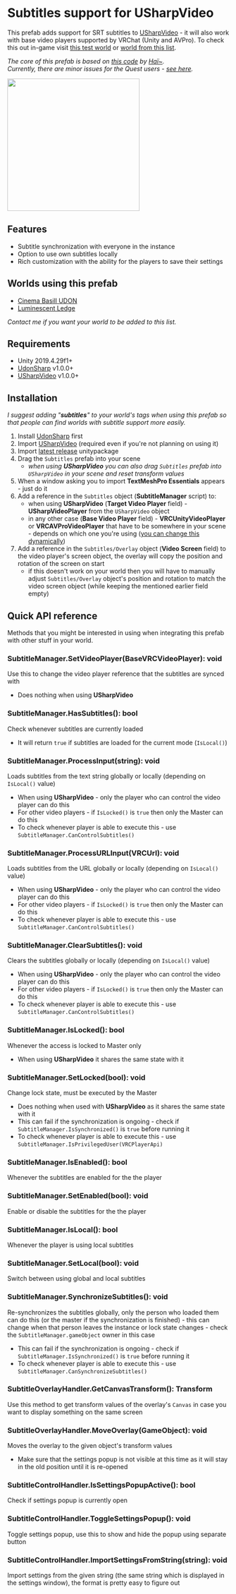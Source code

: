 # Subtitles support for USharpVideo
This prefab adds support for SRT subtitles to [USharpVideo](https://github.com/MerlinVR/USharpVideo) - it will also work with base video players supported by VRChat (Unity and AVPro).
To check this out in-game visit [this test world](https://vrchat.com/home/world/wrld_dc50af39-1f65-4c47-a0d5-d1729d5c683f) or [world from this list](#worlds-using-this-prefab).  

_The core of this prefab is based on [this code](https://gist.github.com/hai-vr/b340f9a46952640f81efe7f02da6bdf6) by [Haï~](https://twitter.com/vr_hai)._  
_Currently, there are minor issues for the Quest users - [see here](https://github.com/jacklul/USharpVideo-Subtitles/issues/1)._  

<a href="https://i.imgur.com/IZUFwbV.png"><img src="https://i.imgur.com/IZUFwbV.png" height="300"></a>

## Features
- Subtitle synchronization with everyone in the instance
- Option to use own subtitles locally
- Rich customization with the ability for the players to save their settings

## Worlds using this prefab
- [Cinema Basill UDON](https://vrchat.com/home/world/wrld_44557e26-abca-4f72-85c3-4f23b40020b2)
- [Luminescent Ledge](https://vrchat.com/home/world/wrld_fb4edc80-6c48-43f2-9bd1-2fa9f1345621)

_Contact me if you want your world to be added to this list._

## Requirements
- Unity 2019.4.29f1+
- [UdonSharp](https://github.com/vrchat-community/UdonSharp) v1.0.0+
- [USharpVideo](https://github.com/MerlinVR/USharpVideo) v1.0.0+

## Installation
_I suggest adding "**subtitles**" to your world's tags when using this prefab so that people can find worlds with subtitle support more easily._

1. Install [UdonSharp](https://github.com/vrchat-community/UdonSharp) first
2. Import [USharpVideo](https://github.com/MerlinVR/USharpVideo/releases/latest)  (required even if you're not planning on using it)
3. Import [latest release](https://github.com/jacklul/USharpVideo-Subtitles/releases/latest) unitypackage
4. Drag the `Subtitles` prefab into your scene
    - _when using **USharpVideo** you can also drag `Subtitles` prefab into `USharpVideo` in your scene and reset transform values_
5. When a window asking you to import **TextMeshPro Essentials** appears - just do it
6. Add a reference in the `Subtitles` object (**SubtitleManager** script) to:
    - when using **USharpVideo** (**Target Video Player** field) - **USharpVideoPlayer** from the `USharpVideo` object
    - in any other case (**Base Video Player** field) - **VRCUnityVideoPlayer** or **VRCAVProVideoPlayer** that have to be somewhere in your scene - depends on which one you're using ([you can change this dynamically](#subtitlemanagersetvideoplayerbasevrcvideoplayer-void))
7. Add a reference in the `Subtitles/Overlay` object (**Video Screen** field) to the video player's screen object, the overlay will copy the position and rotation of the screen on start
    - if this doesn't work on your world then you will have to manually adjust `Subtitles/Overlay` object's position and rotation to match the video screen object (while keeping the mentioned earlier field empty)

## Quick API reference
Methods that you might be interested in using when integrating this prefab with other stuff in your world.

### SubtitleManager.SetVideoPlayer(BaseVRCVideoPlayer): void
Use this to change the video player reference that the subtitles are synced with

- Does nothing when using **USharpVideo**

### SubtitleManager.HasSubtitles(): bool
Check whenever subtitles are currently loaded

- It will return `true` if subtitles are loaded for the current mode (`IsLocal()`)

### SubtitleManager.ProcessInput(string): void
Loads subtitles from the text string globally or locally (depending on `IsLocal()` value)

- When using **USharpVideo** - only the player who can control the video player can do this
- For other video players - if `IsLocked()` is `true` then only the Master can do this
- To check whenever player is able to execute this - use `SubtitleManager.CanControlSubtitles()`

### SubtitleManager.ProcessURLInput(VRCUrl): void
Loads subtitles from the URL globally or locally (depending on `IsLocal()` value)

- When using **USharpVideo** - only the player who can control the video player can do this
- For other video players - if `IsLocked()` is `true` then only the Master can do this
- To check whenever player is able to execute this - use `SubtitleManager.CanControlSubtitles()`

### SubtitleManager.ClearSubtitles(): void
Clears the subtitles globally or locally (depending on `IsLocal()` value)

- When using **USharpVideo** - only the player who can control the video player can do this
- For other video players - if `IsLocked()` is `true` then only the Master can do this
- To check whenever player is able to execute this - use `SubtitleManager.CanControlSubtitles()`

### SubtitleManager.IsLocked(): bool
Whenever the access is locked to Master only

- When using **USharpVideo** it shares the same state with it

### SubtitleManager.SetLocked(bool): void
Change lock state, must be executed by the Master

- Does nothing when used with **USharpVideo** as it shares the same state with it
- This can fail if the synchronization is ongoing - check if `SubtitleManager.IsSynchronized()` is `true` before running it
- To check whenever player is able to execute this - use `SubtitleManager.IsPrivilegedUser(VRCPlayerApi)`

### SubtitleManager.IsEnabled(): bool
Whenever the subtitles are enabled for the the player

### SubtitleManager.SetEnabled(bool): void
Enable or disable the subtitles for the the player

### SubtitleManager.IsLocal(): bool
Whenever the player is using local subtitles

### SubtitleManager.SetLocal(bool): void
Switch between using global and local subtitles

### SubtitleManager.SynchronizeSubtitles(): void
Re-synchronizes the subtitles globally, only the person who loaded them can do this (or the master if the synchronization is finished) - this can change when that person leaves the instance or lock state changes - check the `SubtitleManager.gameObject` owner in this case

- This can fail if the synchronization is ongoing - check if `SubtitleManager.IsSynchronized()` is `true` before running it
- To check whenever player is able to execute this - use `SubtitleManager.CanSynchronizeSubtitles()`

### SubtitleOverlayHandler.GetCanvasTransform(): Transform
Use this method to get transform values of the overlay's `Canvas` in case you want to display something on the same screen

### SubtitleOverlayHandler.MoveOverlay(GameObject): void
Moves the overlay to the given object's transform values

- Make sure that the settings popup is not visible at this time as it will stay in the old position until it is re-opened

### SubtitleControlHandler.IsSettingsPopupActive(): bool
Check if settings popup is currently open

### SubtitleControlHandler.ToggleSettingsPopup(): void
Toggle settings popup, use this to show and hide the popup using separate button

### SubtitleControlHandler.ImportSettingsFromString(string): void
Import settings from the given string (the same string which is displayed in the settings window), the format is pretty easy to figure out
